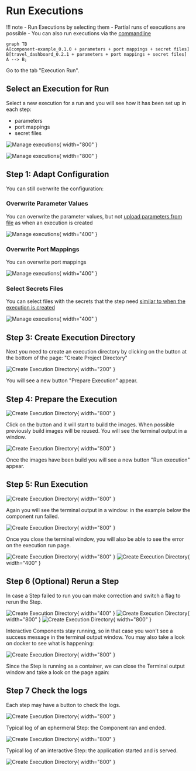 # Run Executions

!!! note
    - Run Executions by selecting them
    - Partial runs of executions are possible
    - You can also run executions via the [commandline](command-line.md#run-executions)


``` mermaid
graph TB
A[component-example_0.1.0 + parameters + port mappings + secret files]
B[travel_dashboard_0.2.1 + parameters + port mappings + secret files]
A --> B;
```

Go to the tab "Execution Run".

## Select an Execution for Run

Select a new execution for a run and you will see how it has been set up in each step:

* parameters
* port mappings
* secret files

![Manage executions](../static/tutorials/run-executions/select-execution-for-run.png){ width="800" }

![Manage executions](../static/tutorials/run-executions/select-executions-with-secrets.png){ width="800" }

## Step 1: Adapt Configuration

You can still overwrite the configuration:

### Overwrite Parameter Values

You can overwrite the parameter values, but not [upload parameters from file](executions.md#parameters) as when an execution is created

![Manage executions](../static/tutorials/run-executions/overwrite-parameter-values.png){ width="400" }

### Overwrite Port Mappings

You can overwrite port mappings

![Manage executions](../static/tutorials/run-executions/overwrite-port-mapping.png){ width="400" }

### Select Secrets Files

You can select files with the secrets that the step need [similar to when the execution is created](executions.md#secrets-files)

![Manage executions](../static/tutorials/run-executions/select-secrets-file.png){ width="400" }

## Step 3: Create Execution Directory

Next you need to create an execution directory by clicking on the button at the bottom of the page: "Create Project Directory"

![Create Execution Directory](../static/tutorials/run-executions/create-execution-directory.png){ width="200" }

You will see a new button "Prepare Execution" appear.

## Step 4: Prepare the Execution

![Create Execution Directory](../static/tutorials/run-executions/prepare-execution.png){ width="800" }

Click on the button and it will start to build the images. When possible previously build images will be reused. You will see the terminal output in a window.

![Create Execution Directory](../static/tutorials/run-executions/images-built.png){ width="800" }

Once the images have been build you will see a new button "Run execution" appear.

## Step 5: Run Execution

![Create Execution Directory](../static/tutorials/run-executions/run-execution-button.png){ width="800" }

Again you will see the terminal output in a window: in the example below the component run failed.

![Create Execution Directory](../static/tutorials/run-executions/run-log.png){ width="800" }

Once you close the terminal window, you will also be able to see the error on the execution run page.

![Create Execution Directory](../static/tutorials/run-executions/step-error.png){ width="800" }
![Create Execution Directory](../static/tutorials/run-executions/port-error.png){ width="400" }

## Step 6 (Optional) Rerun a Step

In case a Step failed to run you can make correction and switch a flag to rerun the Step.

![Create Execution Directory](../static/tutorials/run-executions/rerun-step.png){ width="400" }
![Create Execution Directory](../static/tutorials/run-executions/execution-rerun-button.png){ width="800" }
![Create Execution Directory](../static/tutorials/run-executions/log-rerun.png){ width="800" }

Interactive Components stay running, so in that case you won't see a success message in the terminal output window. You may also take a look on docker to see what is happening:

![Create Execution Directory](../static/tutorials/run-executions/docker-desktop.png){ width="800" }

Since the Step is running as a container, we can close the Terminal output window and take a look on the page again:

## Step 7 Check the logs

Each step may have a button to check the logs.

![Create Execution Directory](../static/tutorials/run-executions/show-step-logs.png){ width="800" }

Typical log of an ephermeral Step: the Component ran and ended.

![Create Execution Directory](../static/tutorials/run-executions/component-ephermeral-log.png){ width="800" }

Typical log of an interactive Step: the application started and is served.

![Create Execution Directory](../static/tutorials/run-executions/persistent-component-log.png){ width="800" }
